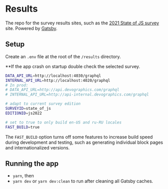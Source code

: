 # Results

The repo for the survey results sites, such as the [2021 State of JS survey](https://2021.stateofjs.com/) site. Powered by [Gatsby](https://www.gatsbyjs.org/).

## Setup

Create an `.env` file at the root of the `/results` directory.

**If the app crash on startup double check the selected survey.

```sh
DATA_API_URL=http://localhost:4030/graphql
INTERNAL_API_URL=http://localhost:4020/graphql
# In prod:
# DATA_API_URL=http://api.devographics.com/graphql
# INTERNAL_API_URL=http://api-internal.devographics.com/graphql

# adapt to current survey edition
SURVEYID=state_of_js
EDITIONID=js2022

# set to true to only build en-US and ru-RU locales
FAST_BUILD=true
```

The `FAST_BUILD` option turns off some features to increase build speed during development and testing, such as generating individual block pages and internationalized versions. 

## Running the app

- `yarn`, then
- `yarn dev` or `yarn dev:clean` to run after cleaning all Gatsby caches. 
